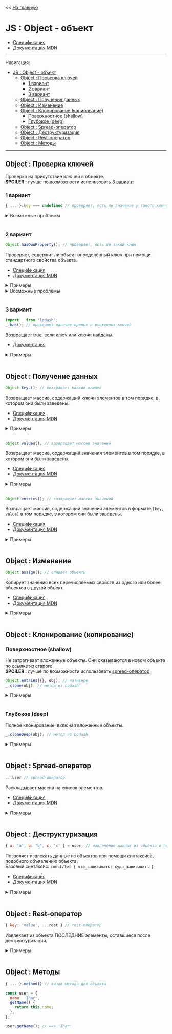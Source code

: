 << [На главную](../README.md)

# JS : Object - объект

- [Спецификация](https://tc39.es/ecma262/#sec-object-objects)
- [Документация MDN](https://developer.mozilla.org/ru/docs/Web/JavaScript/Reference/Global_Objects/Object)

---

Навигация:

- [JS : Object - объект](#js--object---объект)
  - [Object : Проверка ключей](#object--проверка-ключей)
    - [1 вариант](#1-вариант)
    - [2 вариант](#2-вариант)
    - [3 вариант](#3-вариант)
  - [Object : Получение данных](#object--получение-данных)
  - [Object : Изменение](#object--изменение)
  - [Object : Клонирование (копирование)](#object--клонирование-копирование)
    - [Поверхностное (shallow)](#поверхностное-shallow)
    - [Глубокое (deep)](#глубокое-deep)
  - [Object : Spread-оператор](#object--spread-оператор)
  - [Object : Деструктуризация](#object--деструктуризация)
  - [Object : Rest-оператор](#object--rest-оператор)
  - [Object : Методы](#object--методы)

---

## Object : Проверка ключей

Проверка на присутствие ключей в объекте.  
**SPOILER** : лучше по возможности использовать [3 вариант](#3-вариант)

### 1 вариант

```js
{ ... }.key === undefined // проверяет, есть ли значение у такого ключа
```

<details>
<summary>Возможные проблемы</summary>

```js
const someFunction = () => {
  console.log('Hello, World!');
}; // ==> undefined

const user = { name: someFunction() };
user.name === undefined; // ==> true
```

</details><br>

### 2 вариант

<a id="hasOwnProperty"></a>

```js
Object.hasOwnProperty(); // проверяет, есть ли такой ключ
```

Проверяет, содержит ли объект определённый ключ при помощи стандартного свойства объекта.

- [Спецификация](https://tc39.es/ecma262/#sec-object.prototype.hasownproperty)
- [Документация MDN](https://developer.mozilla.org/ru/docs/Web/JavaScript/Reference/Global_Objects/Object/hasOwnProperty)

<details>
<summary>Примеры</summary>

```js
const user = { name: { first: 'Ihar', last: 'Spurhiash' }, height: 192, married: true };
const prop = 'name';

user.hasOwnProperty('name'); // ==> true
user.hasOwnProperty(prop); // ==> true
user.hasOwnProperty('User'); // ==> false
user.hasOwnProperty('name.last'); // ==> false
```

</details>

<details>
<summary>Возможные проблемы</summary>

```js
const user = { name: 'Ihar Spurhiash', hasOwnProperty: 'Ooops!' };
user.hasOwnProperty('name'); // ==> TypeError: user.hasOwnProperty is not a function
```

</details><br>

### 3 вариант

<a id="lodash_has"></a>

```js
import _ from 'lodash';
_.has(); // проверяет наличие прямых и вложенных ключей
```

Возвращает true, если ключ или ключи найдены.

- [Документация](https://lodash.com/docs/#has)

<details>
<summary>Примеры</summary>

```js
const user = { name: { first: 'Ihar', last: 'Spurhiash' }, height: 192, married: true };

_.has(user, 'name'); // ==> true
_.has(user, 'name.first'); // ==> true
_.has(user, ['name', 'first']); // ==> true
_.has(user, 'Ihar'); // ==> false
```

</details><br>

## Object : Получение данных

<a id="keys"></a>

```js
Object.keys(); // возвращает массив ключей
```

Возвращает массив, содержащий ключи элементов в том порядке, в котором они были заведены.

- [Спецификация](https://tc39.es/ecma262/#sec-object.prototype.keys)
- [Документация MDN](https://developer.mozilla.org/ru/docs/Web/JavaScript/Reference/Global_Objects/Object/keys)

<details>
<summary>Примеры</summary>

```js
const user = { name: { first: 'Ihar', last: 'Spurhiash' }, height: 192, married: true };

Object.keys(user); // ==> ['name', 'height', 'married']
```

</details><br>

<a id="values"></a>

```js
Object.values(); // возвращает массив значений
```

Возвращает массив, содержащий значения элементов в том порядке, в котором они были заведены.

- [Спецификация](https://tc39.es/ecma262/#sec-object.prototype.values)
- [Документация MDN](https://developer.mozilla.org/ru/docs/Web/JavaScript/Reference/Global_Objects/Object/values)

<details>
<summary>Примеры</summary>

```js
const user = { name: { first: 'Ihar', last: 'Spurhiash' }, height: 192, married: true };

Object.values(user); // ==> [{ first: 'Ihar', last: 'Spurhiash' }, 192, true]
```

</details><br>

<a id="entries"></a>

```js
Object.entries(); // возвращает массив значений
```

Возвращает массив, содержащий значения элементов в формате `[key, value]` в том порядке, в котором они были заведены.

- [Спецификация](https://tc39.es/ecma262/#sec-object.prototype.entries)
- [Документация MDN](https://developer.mozilla.org/ru/docs/Web/JavaScript/Reference/Global_Objects/Object/entries)

<details>
<summary>Примеры</summary>

```js
const user = { name: { first: 'Ihar', last: 'Spurhiash' }, height: 192, married: true };

Object.entries(user); // ==> [['name', { first: 'Ihar', last: 'Spurhiash' }], ['height', 192], ['married', true]]
```

</details><br>

## Object : Изменение

```js
Object.assign(); // сливает объекты
```

Копирует значения всех перечисляемых свойств из одного или более объектов в другой объект.

- [Спецификация](https://tc39.es/ecma262/#sec-object.prototype.assign)
- [Документация MDN](https://developer.mozilla.org/ru/docs/Web/JavaScript/Reference/Global_Objects/Object/assign)

<details>
<summary>Примеры</summary>

```js
const user1 = { name: { first: 'Hanna', last: 'Chabaniuk' }, age: 29, married: false };

const user2 = { name: { first: 'Hanna', last: 'Spurhiash' }, married: true };

Object.assign(user1, user2); // ==> user1

// user1 === { name: { first: 'Hanna', last: 'Spurhiash' }, age: 29, married: true }
```

</details><br>

## Object : Клонирование (копирование)

### Поверхностное (shallow)

Не затрагивает вложенные объекты. Они оказываются в новом объекте по ссылке из старого.  
**SPOILER** : лучше по возможности использовать [spreed-оператор](#object--spread-оператор)

```js
Object.entries({}, obj); // нативное
_.clone(obj); // метод из Lodash
```

<details>
<summary>Примеры</summary>

```js
const user = { name: { first: 'Ihar', last: 'Spurhiash' }, height: 192, married: true };

const copy1 = Object.assign({}, user);
copy1 === user; // ==> false
copy1.name === user.name; // ==> true

const copy2 = _.clone(user);
copy2 === user; // ==> false
copy2.name === user.name; // ==> true
```

</details><br>

### Глубокое (deep)

Полное клонирование, включая вложенные объекты.

```js
_.cloneDeep(obj); // метод из Lodash
```

<details>
<summary>Примеры</summary>

```js
const user = { name: { first: 'Ihar', last: 'Spurhiash' }, height: 192, married: true };

const copy = _.cloneDeep(user);
copy === user; // ==> false
copy.name === user.name; // ==> false
```

</details><br>

## Object : Spread-оператор

<a id="spread"></a>

```js
...user // spread-оператор
```

Раскладывает массив на список элементов.

- [Спецификация](https://tc39.es/ecma262/#prod-SpreadElement)
- [Документация MDN](https://developer.mozilla.org/ru/docs/Web/JavaScript/Reference/Operators/Spread_syntax)

<details>
<summary>Примеры</summary>

```js
// Поверхностное копирование объекта (shallow)
// --------------------------------------------
const user = { name: { first: 'Ihar', last: 'Spurhiash' }, height: 192, married: true };

const newUser = { ...user };

user === newUser; // ==> false
user.name === newUser.name; // ==> true
```

```js
// Добавление значений в объект
// --------------------------------------------
const userName = { name: 'Ihar' };
const userHeight = { height: 192 };
const married = true;
const property = 'sex';

const userChars = { ...userHeight, weight: 63, [property]: 'male', married };
// userChars === { height: 192, weight: 63, sex: 'male', married: true }

const user = { ...userName, ...userChars };
// user === { name: 'Ihar', height: 192, weight: 63, sex: 'male', married: true }
```

```js
// Замена значений в объекте
// --------------------------------------------
const user = { name: 'Ihar', height: 192, married: true };
const userName = { name: { first: 'Ihar', last: 'Spurhiash' } };
const userFix = { ...user, ...userName };
// userFix === { name: { first: 'Ihar', last: 'Spurhiash' }, height: 192, married: true }
```

</details><br>

## Object : Деструктуризация

<a id="destructuring"></a>

```js
{ a: 'a', b: 'b', c: 'c' } = user; // извлечение данных из объекта в переменные
```

Позволяет извлекать данные из объектов при помощи синтаксиса, подобного объявлению объекта.<br>
Базовый синтаксис: `const/let { что_записывать: куда_записывать }`

- [Спецификация](https://tc39.es/ecma262/#sec-destructuring-assignment)
- [Документация MDN](https://developer.mozilla.org/ru/docs/Web/JavaScript/Reference/Operators/Destructuring_assignment#Разбор_объектов)

<details>
<summary>Примеры</summary>

```js
// объявление переменных со значениями
// --------------------------------------------
const user = { name: { first: 'Ihar', last: 'Spurhiash' }, height: 192, married: true };
const {
  height: userHeight,
  name: userName, // порядок переменных не обязан совпадать с порядком ключей
  married, // имя переменной совпадает с ключём
} = user;

// userName === { first: 'Ihar', last: 'Spurhiash' }
// userHeight === 192
// married === true
```

```js
// присвоение значений переменным
// --------------------------------------------
const user = { name: { first: 'Ihar', last: 'Spurhiash' }, height: 192 };

const {
  name: { first: userFirstName },
  height: userHeight,
  weight: userWeight = null, // значения по умолчанию
  weight = null, // значения по умолчанию
  married, // несуществующий ключ
} = user;

// userFirstName === 'Ihar'
// userHeight === 192
// userWeight === null
// weight === null
// married === undefined
```

</details><br>

## Object : Rest-оператор

<a id="rest"></a>

```js
{ key: 'value', ...rest } // rest-оператор
```

Извлекает из объекта ПОСЛЕДНИЕ элементы, оставшиеся после деструктуризации.

<details>
<summary>Примеры</summary>

```js
const user = { name: { first: 'Ihar', last: 'Spurhiash' }, height: 192 };

const { name, ...rest } = user;
// name === { first: 'Ihar', last: 'Spurhiash' }
// rest === { height: 192 }
user.name === name; // ==> true (ссылаются на один и тот же объект)

const { name, height, ...rest } = user;
// name === { first: 'Ihar', last: 'Spurhiash' }
// height === 192
// rest === { }
```

</details><br>

## Object : Методы

<a id="method"></a>

```js
{ ... }.method() // вызов метода для объекта
```

```js
const user = {
  name: 'Ihar',
  getName() {
    return this.name;
  },
};

user.getName(); // ==> 'Ihar'
```
